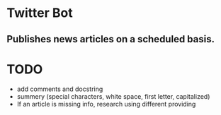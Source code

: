 # Twitter Bot
## Publishes news articles on a scheduled basis.

# TODO
* add comments and docstring
* summery (special characters, white space, first letter, capitalized)
* If an article is missing info, research using different providing